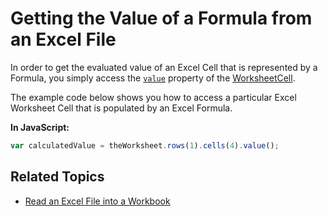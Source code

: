 ﻿<!--
|metadata|
{
    "fileName": "javascript-excel-library-getting-the-value-of-a-formula-from-an-excel-file",
    "controlName": ["igExcel"],
    "tags": ["How Do I"]
}
|metadata|
-->

# Getting the Value of a Formula from an Excel File

In order to get the evaluated value of an Excel Cell that is represented by a Formula, you simply access the [`value`](%%jQueryApiUrl%%/ig.excel.WorksheetCell#methods:value "Link to the API Reference Guide to the value member.") property of the [WorksheetCell](%%jQueryApiUrl%%/ig.excel.WorksheetCell "Link to the API Reference Guide to the worksheetcell member.").

The example code below shows you how to access a particular Excel Worksheet Cell that is populated by an Excel Formula.

**In JavaScript:**
```js
var calculatedValue = theWorksheet.rows(1).cells(4).value();
```
## Related Topics
- [Read an Excel File into a Workbook](JavaScript-Excel-Library-Read-an-Excel-2007-XLSX-File-Into-a-Workbook.html "Explains how to read and excel file into a workbook.")

 

 


